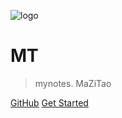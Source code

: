 ![logo](https://gimg2.baidu.com/image_search/src=http%3A%2F%2Fi.qqkou.com%2Fi%2F2a128144749x175120327b26.jpg&refer=http%3A%2F%2Fi.qqkou.com&app=2002&size=f9999,10000&q=a80&n=0&g=0n&fmt=jpeg?sec=1644337221&t=6c65112af6024654a52c14b225d0c7cd)

# MT

> mynotes.
> MaZiTao

[GitHub](https://github.com/MTnoSquare/notes)
[Get Started](/README.md)
